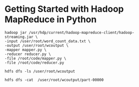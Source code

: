# Getting Started with Hadoop MapReduce in Python

```
hadoop jar /usr/hdp/current/hadoop-mapreduce-client/hadoop-streaming.jar \
-input /user/root/word_count_data.txt \
-output /user/root/wcoutput \
-mapper mapper.py \
-reducer reducer.py \
-file /root/code/mapper.py \
-file /root/code/reducer.py
```

```
hdfs dfs -ls /user/root/wcoutput
```

```
hdfs dfs -cat  /user/root/wcoutput/part-00000
```
